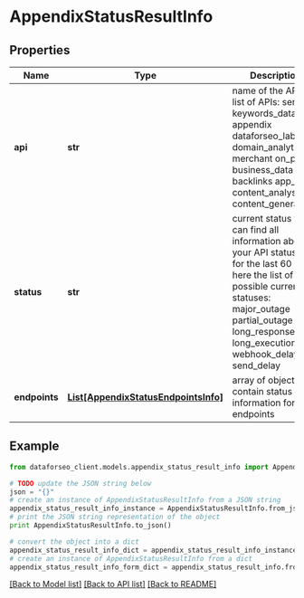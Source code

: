 # AppendixStatusResultInfo


## Properties

Name | Type | Description | Notes
------------ | ------------- | ------------- | -------------
**api** | **str** | name of the API the list of APIs: serp keywords_data appendix dataforseo_labs domain_analytics merchant on_page business_data backlinks app_data content_analysis content_generation | [optional] 
**status** | **str** | current status you can find all information about your API statuses for the last 60 days here the list of possible current statuses: major_outage partial_outage long_response_time long_execution_time webhook_delay send_delay | [optional] 
**endpoints** | [**List[AppendixStatusEndpointsInfo]**](AppendixStatusEndpointsInfo.md) | array of objects that contain status information for API endpoints | [optional] 

## Example

```python
from dataforseo_client.models.appendix_status_result_info import AppendixStatusResultInfo

# TODO update the JSON string below
json = "{}"
# create an instance of AppendixStatusResultInfo from a JSON string
appendix_status_result_info_instance = AppendixStatusResultInfo.from_json(json)
# print the JSON string representation of the object
print AppendixStatusResultInfo.to_json()

# convert the object into a dict
appendix_status_result_info_dict = appendix_status_result_info_instance.to_dict()
# create an instance of AppendixStatusResultInfo from a dict
appendix_status_result_info_form_dict = appendix_status_result_info.from_dict(appendix_status_result_info_dict)
```
[[Back to Model list]](../README.md#documentation-for-models) [[Back to API list]](../README.md#documentation-for-api-endpoints) [[Back to README]](../README.md)


